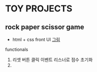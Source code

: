 # TOY PROJECTS

## rock paper scissor game

-   html + css front UI
    [그림]()

functionals

1. 리셋 버튼 클릭 이벤트 리스너로 점수 초기화
2.
